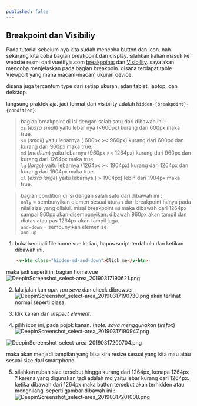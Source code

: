 ```yaml
---
published: false
---
```

## Breakpoint dan Visibiliy

Pada tutorial sebelum nya kita sudah mencoba button dan icon. nah sekarang kita coba bagian breakpoint dan display. silahkan kalian masuk ke website resmi dari vuetifyjs.com [breakpoints](https://vuetifyjs.com/en/framework/breakpoints#breakpoints) dan [Visibility](https://vuetifyjs.com/en/framework/display#visibility). saya akan mencoba menjelaskan pada bagian breakpoin. disana terdapat table Viewport yang mana macam-macam ukuran device. 


disana juga tercantum type dari setiap ukuran, adan tablet, laptop, dan dekstop.

langsung praktek aja. 
jadi format dari visibility adalah ``hidden-{breakpoint}-{condition}``.  

> bagian breakpoint di isi dengan salah satu dari dibawah ini :  
``xs`` (_extra small_) yaitu lebar nya (<600px) kurang dari 600px maka true.  
``sm`` (_small_) yaitu lebarnya ( 600px >< 960px) kurang dari 600px dan kurang dari 960px maka true.  
``md`` (_medium_) yaitu lebarnya (960px >< 1264px) kurang dari 960px dan kurang dari 1264px maka true.  
``lg`` (_large_) yaitu lebarnya (1264px >< 1904px) kurang dari 1264px dan kurang dari 1904px maka true.  
``xl`` (_extra large_) yaitu lebarnya ( > 1904px) lebih dari 1904px maka true.

> bagian condition di isi dengan salah satu dari dibawah ini :  
``only`` = sembunyikan elemen sesuai aturan dari breakpoint hanya pada nilai size yang dilalui. misal breakpoint ``md`` maka dibawah dari 1264px sampai 960px akan disembunyikan. dibawah 960px akan tampil dan diatas atau pas 1264px akan tampil juga.  
``and-down`` = sembunyikan elemen se  
``and-up``

1. buka kembali file home.vue kalian, hapus script terdahulu dan ketikan dibawah ini.
```html
    <v-btn class="hidden-md-and-down">Click me</v-btn>
```

maka jadi seperti ini bagian home.vue
![DeepinScreenshot_select-area_20190317190621.png]({{site.baseurl}}/_posts/DeepinScreenshot_select-area_20190317190621.png)

2. lalu jalan kan _npm run seve_ dan check dibrowser
![DeepinScreenshot_select-area_20190317190730.png]({{site.baseurl}}/_posts/DeepinScreenshot_select-area_20190317190730.png)
akan terlihat normal seperti biasa.

3. klik kanan dan _inspect element_.
4. pilih icon ini, pada pojok kanan. (_note: saya menggunakan firefox_)
![DeepinScreenshot_select-area_20190317190947.png]({{site.baseurl}}/_posts/DeepinScreenshot_select-area_20190317190947.png)

![DeepinScreenshot_select-area_20190317200704.png]({{site.baseurl}}/_posts/DeepinScreenshot_select-area_20190317200704.png)

maka akan menjadi tampilan yang bisa kira resize sesuai yang kita mau atau sesuai size dari smartphone.

5. silahkan rubah size tersebut hingga kurang dari 1264px, kenapa 1264px ? karena yang digunakan tadi adalah md yaitu lebar kurang dari 1264px. ketika dibawah dari 1264px maka button tersebut akan terhidden atau menghilang. seperti gambar dibawah ini :
![DeepinScreenshot_select-area_20190317201008.png]({{site.baseurl}}/_posts/DeepinScreenshot_select-area_20190317201008.png)


